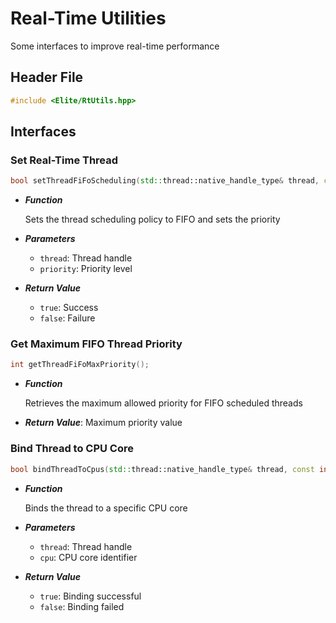 # Real-Time Utilities

Some interfaces to improve real-time performance

## Header File
```cpp
#include <Elite/RtUtils.hpp>
```

## Interfaces

### Set Real-Time Thread
```cpp
bool setThreadFiFoScheduling(std::thread::native_handle_type& thread, const int priority);
```

- ***Function***

    Sets the thread scheduling policy to FIFO and sets the priority

- ***Parameters***

  - `thread`: Thread handle
  - `priority`: Priority level

- ***Return Value***
    - `true`: Success
    - `false`: Failure

### Get Maximum FIFO Thread Priority
```cpp
int getThreadFiFoMaxPriority();
```

- ***Function***

    Retrieves the maximum allowed priority for FIFO scheduled threads

- ***Return Value***: Maximum priority value

### Bind Thread to CPU Core
```cpp
bool bindThreadToCpus(std::thread::native_handle_type& thread, const int cpu)
``` 

- ***Function***

    Binds the thread to a specific CPU core

- ***Parameters***

  - `thread`: Thread handle
  - `cpu`: CPU core identifier

- ***Return Value***
    - `true`: Binding successful
    - `false`: Binding failed